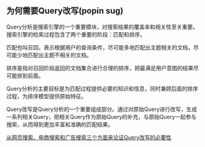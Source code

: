 ## 为何需要Query改写(popin sug)
Query分析是搜索引擎的一个重要模块，对搜索结果的覆盖率和相关性至关重要。搜索引擎的检索过程包含了两个重要的阶段：匹配和排序。

匹配也叫召回，表示根据用户的查询条件，尽可能多地匹配出主题相关的文档，尽可能少地匹配出主题不相关的文档。

排序是指对召回阶段返回的文档集合进行合理的排序，把最满足用户意图的结果尽可能排到前面。

Query分析的主要目标是为匹配过程提供必要的知识和信息，同时兼顾后面的排序过程，为排序模型提供原始特征。

Query改写是Query分析的一个重要组成部分。通过对原始Query进行改写，生成一系列相关Query，把相关Query作为原始Query的补充，与原始Query一起参与搜索，从而得到更加丰富和准确的匹配结果。

[从网页搜索、电商搜索和广告搜索三个方面来论证Query改写的必要性](https://www.cnblogs.com/a-du/p/9709171.html)
